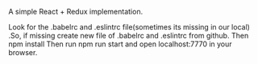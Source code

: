 A simple React + Redux implementation.

Look for the .babelrc and .eslintrc file(sometimes its missing in our local) .So, if missing create new file of .babelrc and .eslintrc from github.
Then npm install 
Then run npm run start and open localhost:7770 in your browser.